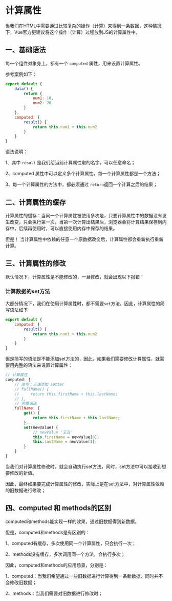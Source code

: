# 计算属性

 

当我们在HTML中需要通过比较复杂的操作（计算）来得到一条数据，这种情况下，Vue官方更建议将这个操作（计算）过程放到JS的计算属性中。

## 一、基础语法

每一个组件对象身上，都有一个 `computed` 属性，用来设置计算属性。

参考案例如下：

```js
export default {
	data() {
		return {
            num1: 10,
            num2: 20
        }
    },
    computed: {
        result() {
            return this.num1 + this.num2
        }
    }
}
```

语法说明：

1、其中 `result` 是我们给当前计算属性取的名字，可以任意命名；

2、computed 属性中可以定义多个计算属性，每一个计算属性都是一个方法；

3、每一个计算属性的方法中，都必须通过 `return`返回一个计算之后的结果；

## 二、计算属性的缓存

计算属性的缓存：当同一个计算属性被使用多次是，只要计算属性中的数据没有发生改变，只会执行第一次，当第一次计算出结果后，浏览器会将计算结果保存到内存中，后续再使用时，可以直接使用内存中保存的结果。

但是！ 当计算属性中依赖的任意一个原数据改变后，计算属性都会重新执行重新计算。

## 三、计算属性的修改

默认情况下，计算属性是不能修改的，一旦修改，就会出现以下报错：



### 计算数据的set方法

大部分情况下，我们在使用计算属性时，都不需要`set`方法。因此，计算属性的简写语法如下

```js
export default {
    computed: {
        result() {
            return this.num1 + this.num2
        }
    }
}
```

但是简写的语法是不能添加set方法的，因此，如果我们需要修改计算属性，就需要用完整的语法来设置计算属性：

```js
// 计算属性
computed: {
    // 简写：无法添加 setter
    // fullName() {
    //     return this.firstName + this.lastName;
    // },
    // 完整语法
    fullName: {
        get() {
            return this.firstName + this.lastName;
        },
        set(newValue) {
            // newValue '王五'
            this.firstName = newValue[0];
            this.lastName = newValue[1];
        }
    }
}
```

当我们对计算属性修改时，就会自动执行set方法，同时，set方法中可以接收到想要修改的新值。

因此，最终如果要完成计算属性的修改，实际上是在set方法中，对计算属性依赖的旧数据进行修改；

## 四、computed 和 methods的区别

computed和methods能实现一样的效果，通过旧数据得到新数据。

但是，computed和methods是有区别的：

1、computed有缓存，多次使用同一个计算属性，只会执行一次；

2、methods没有缓存，多次调用同一个方法，会执行多次；

因此，computed和methods的应用场景，分别是：

1、computed：当我们希望通过一些旧数据进行计算得到一条新数据，同时并不会修改旧数据；

2、methods：当我们需要对旧数据进行修改时；
